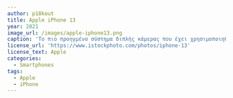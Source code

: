 ```yaml
---
author: p18kout
title: Apple iPhone 13
year: 2021
image_url: /images/apple-iphone13.png
caption: 'Το πιο προηγμένο σύστημα διπλής κάμερας που έχει χρησιμοποιηθεί ποτέ σε iPhone.123 Αστραπιαίος A15 Bionic επεξεργαστής. Ένα άλμα στη διάρκεια ζωής της μπαταρίας. Ανθεκτικός σχεδιασμός. Ασυναγώνιστα γρήγορο 5G και μια φωτεινότερη οθόνη Super Retina XDR.'
license_url: 'https://www.istockphoto.com/photos/iphone-13'
license_text: Apple
categories:
  - Smartphones
tags:
  - Apple
  - iPhone
---
```

